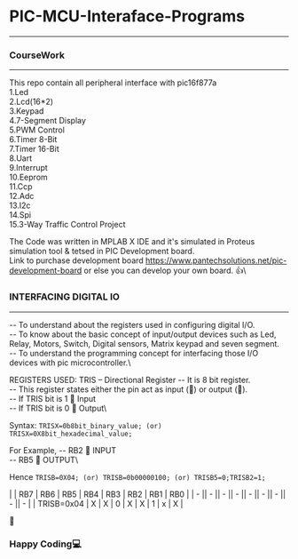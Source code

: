 # PIC-MCU-Interaface-Programs
------------------------------
### CourseWork
--------------
This repo contain all peripheral interface with pic16f877a\
1.Led\
2.Lcd(16*2)\
3.Keypad\
4.7-Segment Display\
5.PWM Control\
6.Timer 8-Bit\
7.Timer 16-Bit\
8.Uart\
9.Interrupt\
10.Eeprom\
11.Ccp\
12.Adc\
13.I2c\
14.Spi\
15.3-Way Traffic Control Project

The Code was written in MPLAB X IDE and it's simulated in Proteus simulation tool & tetsed in PIC Development board.\
Link to purchase development board https://www.pantechsolutions.net/pic-development-board or else you can develop your own board.
:+1:\

### INTERFACING DIGITAL IO
-------------------------------
-- To understand about the registers used in configuring digital I/O.\
-- To know about the basic concept of input/output devices such as Led, Relay, Motors, Switch, Digital sensors, Matrix keypad and seven segment.\
-- To understand the programming concept for interfacing those I/O devices with pic microcontroller.\

REGISTERS USED:
TRIS – Directional Register
-- It is 8 bit register. \
-- This register states either the pin act as input () or output ().\
-- If TRIS bit is 1  Input\
-- If TRIS bit is 0  Output\

Syntax:
`
TRISX=0b8bit_binary_value; (or) 
TRISX=0X8bit_hexadecimal_value;
`

For Example,
-- RB2  INPUT\
-- RB5  OUTPUT\

Hence 
`TRISB=0X04; (or) TRISB=0b00000100; (or) TRISB5=0;TRISB2=1;`

| | RB7 | RB6 | RB5 | RB4 | RB3 | RB2 | RB1 | RB0 |
| - || - || - || - || - || - || - || - || - |
| TRISB=0x04  | X | X | 0 | X | X | 1 | x | X |


:rotating_light:
### Happy Coding:computer:
